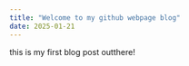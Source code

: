 ```yaml
---
title: "Welcome to my github webpage blog"
date: 2025-01-21
---
```


this is my first blog post outthere!
